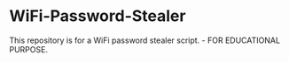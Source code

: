# WiFi-Password-Stealer
This repository is for a WiFi password stealer script. - FOR EDUCATIONAL PURPOSE.
